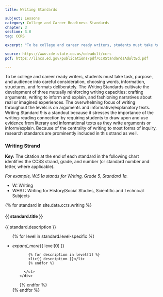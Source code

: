 ```yaml
---
title: Writing Standards

subject: Lessons
category: College and Career Readiness Standards
chapter: 3
section: 3.0
tag: CCRS

excerpt: "To be college and career ready writers, students must take task, purpose, and audience into careful consideration, choosing words, information, structures, and formats deliberately. The Writing Standards cultivate the development of three mutually reinforcing writing capacities: crafting arguments, writing to inform and explain, and fashioning narratives about real or imagined experiences."

source: https://www.cde.state.co.us/cdeadult/ccrs
pdf: https://lincs.ed.gov/publications/pdf/CCRStandardsAdultEd.pdf

---
```

To be college and career ready writers, students must take task, purpose, and audience into careful consideration, choosing words, information, structures, and formats deliberately. The Writing Standards cultivate the development of three mutually reinforcing writing capacities: crafting arguments, writing to inform and explain, and fashioning narratives about real or imagined experiences. The overwhelming focus of writing throughout the levels is on arguments and informative/explanatory texts. Writing Standard 9 is a standout because it stresses the importance of the writing-reading connection by requiring students to draw upon and use evidence from literary and informational texts as they write arguments or inform/explain. Because of the centrality of writing to most forms of inquiry, research standards are prominently included in this strand as well.

### Writing Strand

**Key:** The citation at the end of each standard in the following chart identifies the CCSS
strand, grade, and number (or standard number and letter, where applicable).

*For example, W.5.1a stands for Writing, Grade 5, Standard 1a.*

- W: Writing
- WHST: Writing for History/Social Studies, Scientific and Technical Subjects

{% for standard in site.data.ccrs.writing %}
#### {{ standard.title }}

{{ standard.description }}

<ul class="collapsible popout" data-collapsible="accordion">

  {% for level in standard.level-specific %}
  <li>
    <div class="collapsible-header waves-effect"><i class="material-icons rotate">expand_more</i>{{ level[0] }}</div>
    <div class="collapsible-body flow-text casper">
      <ul>

        {% for description in level[1] %}
        <li>{{ description }}</li>
        {% endfor %}

      </ul>
    </div>
  </li>
  {% endfor %}

</ul>
{% endfor %}
